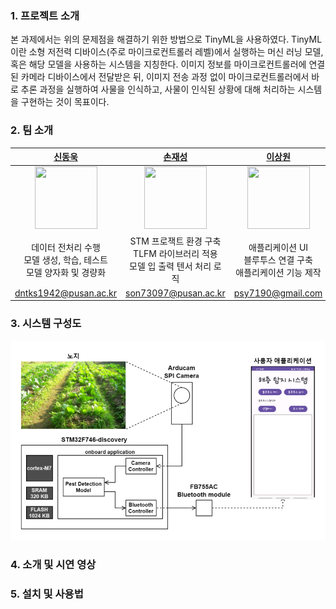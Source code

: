 ### 1. 프로젝트 소개

본 과제에서는 위의 문제점을 해결하기 위한 방법으로 TinyML을 사용하였다. TinyML이란 소형 저전력 디바이스(주로 마이크로컨트롤러 레벨)에서 실행하는 머신 러닝 모델, 혹은 해당 모델을 사용하는 시스템을 지칭한다. 이미지 정보를 마이크로컨트롤러에 연결된 카메라 디바이스에서 전달받은 뒤, 이미지 전송 과정 없이 마이크로컨트롤러에서 바로 추론 과정을 실행하여 사물을 인식하고, 사물이 인식된 상황에 대해 처리하는 시스템을 구현하는 것이 목표이다.



### 2. 팀 소개

|[신동욱](https://github.com/dntks1942)|[손재성](https://github.com/JS970)|[이상원](https://github.com/leesw9907)|
|:-:|:-:|:-:|
|<img src="https://github.com/dntks1942.png" width="100" height="100">|<img src="https://github.com/JS970.png" width="100" height="100">|<img src="https://github.com/leesw9907.png" width="100" height="100">|
| 데이터 전처리 수행<br> 모델 생성, 학습, 테스트 <br> 모델 양자화 및 경량화 | STM 프로잭트 환경 구축  <br> TLFM 라이브러리 적용 <br> 모델 입 출력 텐서 처리 로직 | 애플리케이션 UI <br> 블루투스 연결 구축 <br> 애플리케이션 기능 제작|
|dntks1942@pusan.ac.kr|son73097@pusan.ac.kr|psy7190@gmail.com|

### 3. 시스템 구성도

![summary](./asset/summary.png)

### 4. 소개 및 시연 영상


### 5. 설치 및 사용법

